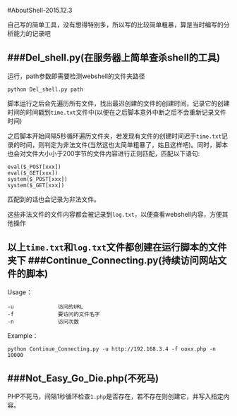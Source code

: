 #AboutShell-2015.12.3

自己写的简单工具，没有想得特别多，所以写的比较简单粗暴，算是当时编写的分析能力的记录吧

###Del_shell.py(在服务器上简单查杀shell的工具)
---
运行，path参数即需要检测webshell的文件夹路径

	python Del_shell.py path

脚本运行之后会先遍历所有文件，找出最迟创建的文件的创建时间，记录它的创建时间的时间戳到`time.txt`文件中(以便在之后脚本意外中断之后不会重新记录文件时间)

之后脚本开始间隔5秒循环遍历文件夹，若发现有文件的创建时间迟于`time.txt`记录的时间，则判定为非法文件(当然这也太简单粗暴了，姑且这样吧)。同时，脚本也会对文件大小小于200字节的文件内容进行正则匹配，匹配以下语句:

	eval($_POST[xxx])
	eval($_GET[xxx])
	system($_POST[xxx])
	system($_GET[xxx])

匹配到的话也会记录为非法文件。

这些非法文件的文件内容都会被记录到`log.txt`，以便查看webshell内容，方便其他操作

以上`time.txt`和`log.txt`文件都创建在运行脚本的文件夹下
###Continue_Connecting.py(持续访问网站文件的脚本)
---
Usage：

	-u				访问的URL
	-f				要访问的文件名字
	-n				访问次数
	
Example：
	
	python Continue_Connecting.py -u http://192.168.3.4 -f ooxx.php -n 10000
###Not_Easy_Go_Die.php(不死马)
---
PHP不死马，间隔1秒循环检查`1.php`是否存在，若不存在则创建它，并写入指定内容。